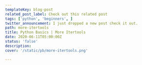 ```yaml
---
templateKey: blog-post
related_post_label: Check out this related post
tags: ['python', 'beginners', ]
twitter_announcement: I just dropped a new post check it out.
path: more-itertools
title: Python Basics | More Itertools
date: 2020-06-11T05:00:00Z
status: 'false'
description:
cover: '/static/pb/more-itertools.png'

---
```


<!--
<p style='text-align: center'>
<a href='https://waylonwalker.com/blog/more-itertools'>
  <img
    style='width:500px; max-width:80%; margin: auto;'
    src="https://waylonwalker.com/more-itertools.png"
    alt="Read more from the Python Basics | More Itertools article"
  />
  </a>
</p>

-->

